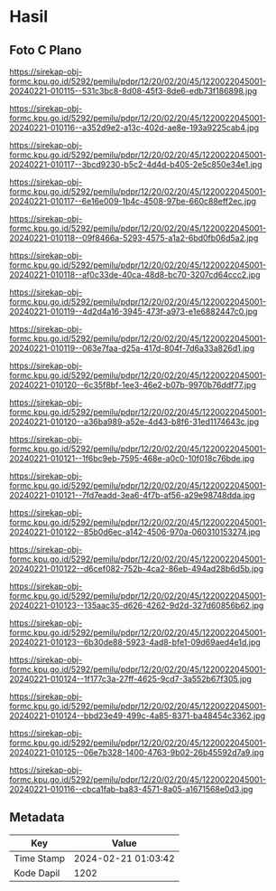 # Hasil

## Foto C Plano

https://sirekap-obj-formc.kpu.go.id/5292/pemilu/pdpr/12/20/02/20/45/1220022045001-20240221-010115--531c3bc8-8d08-45f3-8de6-edb73f186898.jpg

https://sirekap-obj-formc.kpu.go.id/5292/pemilu/pdpr/12/20/02/20/45/1220022045001-20240221-010116--a352d9e2-a13c-402d-ae8e-193a9225cab4.jpg

https://sirekap-obj-formc.kpu.go.id/5292/pemilu/pdpr/12/20/02/20/45/1220022045001-20240221-010117--3bcd9230-b5c2-4d4d-b405-2e5c850e34e1.jpg

https://sirekap-obj-formc.kpu.go.id/5292/pemilu/pdpr/12/20/02/20/45/1220022045001-20240221-010117--6e16e009-1b4c-4508-97be-660c88eff2ec.jpg

https://sirekap-obj-formc.kpu.go.id/5292/pemilu/pdpr/12/20/02/20/45/1220022045001-20240221-010118--09f8466a-5293-4575-a1a2-6bd0fb06d5a2.jpg

https://sirekap-obj-formc.kpu.go.id/5292/pemilu/pdpr/12/20/02/20/45/1220022045001-20240221-010118--af0c33de-40ca-48d8-bc70-3207cd64ccc2.jpg

https://sirekap-obj-formc.kpu.go.id/5292/pemilu/pdpr/12/20/02/20/45/1220022045001-20240221-010119--4d2d4a16-3945-473f-a973-e1e6882447c0.jpg

https://sirekap-obj-formc.kpu.go.id/5292/pemilu/pdpr/12/20/02/20/45/1220022045001-20240221-010119--063e7faa-d25a-417d-804f-7d6a33a826d1.jpg

https://sirekap-obj-formc.kpu.go.id/5292/pemilu/pdpr/12/20/02/20/45/1220022045001-20240221-010120--6c35f8bf-1ee3-46e2-b07b-9970b76ddf77.jpg

https://sirekap-obj-formc.kpu.go.id/5292/pemilu/pdpr/12/20/02/20/45/1220022045001-20240221-010120--a36ba989-a52e-4d43-b8f6-31ed1174643c.jpg

https://sirekap-obj-formc.kpu.go.id/5292/pemilu/pdpr/12/20/02/20/45/1220022045001-20240221-010121--1f6bc9eb-7595-468e-a0c0-10f018c76bde.jpg

https://sirekap-obj-formc.kpu.go.id/5292/pemilu/pdpr/12/20/02/20/45/1220022045001-20240221-010121--7fd7eadd-3ea6-4f7b-af56-a29e98748dda.jpg

https://sirekap-obj-formc.kpu.go.id/5292/pemilu/pdpr/12/20/02/20/45/1220022045001-20240221-010122--85b0d6ec-a142-4506-970a-060310153274.jpg

https://sirekap-obj-formc.kpu.go.id/5292/pemilu/pdpr/12/20/02/20/45/1220022045001-20240221-010122--d6cef082-752b-4ca2-86eb-494ad28b6d5b.jpg

https://sirekap-obj-formc.kpu.go.id/5292/pemilu/pdpr/12/20/02/20/45/1220022045001-20240221-010123--135aac35-d626-4262-9d2d-327d60856b62.jpg

https://sirekap-obj-formc.kpu.go.id/5292/pemilu/pdpr/12/20/02/20/45/1220022045001-20240221-010123--6b30de88-5923-4ad8-bfe1-09d69aed4e1d.jpg

https://sirekap-obj-formc.kpu.go.id/5292/pemilu/pdpr/12/20/02/20/45/1220022045001-20240221-010124--1f177c3a-27ff-4625-9cd7-3a552b67f305.jpg

https://sirekap-obj-formc.kpu.go.id/5292/pemilu/pdpr/12/20/02/20/45/1220022045001-20240221-010124--bbd23e49-499c-4a85-8371-ba48454c3362.jpg

https://sirekap-obj-formc.kpu.go.id/5292/pemilu/pdpr/12/20/02/20/45/1220022045001-20240221-010125--06e7b328-1400-4763-9b02-26b45592d7a9.jpg

https://sirekap-obj-formc.kpu.go.id/5292/pemilu/pdpr/12/20/02/20/45/1220022045001-20240221-010116--cbca1fab-ba83-4571-8a05-a1671568e0d3.jpg


## Metadata

| Key        | Value               |
| ---------- | ------------------- |
| Time Stamp | 2024-02-21 01:03:42 |
| Kode Dapil | 1202                |



